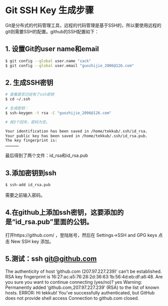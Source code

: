 # Git SSH Key 生成步骤

Git是分布式的代码管理工具，远程的代码管理是基于SSH的，所以要使用远程的git则需要SSH的配置。github的SSH配置如下：

## 1. 设置Git的user name和email

```bash
$ git config --global user.name "zack"
$ git config --global user.email "guozhijie_2006@126.com"
```
## 2. 生成SSH密钥

```bash
# 查看是否已经有了ssh密钥
$ cd ~/.ssh

# 生成密钥：
$ ssh-keygen -t rsa -C "guozhijie_2006@126.com"

# 按3个回车，密码为空。

Your identification has been saved in /home/tekkub/.ssh/id_rsa.
Your public key has been saved in /home/tekkub/.ssh/id_rsa.pub.
The key fingerprint is:
………………
```
最后得到了两个文件：id_rsa和id_rsa.pub

## 3.添加密钥到ssh

```bash
$ ssh-add id_rsa.pub
```

需要之前输入密码。

## 4.在github上添加ssh密钥，这要添加的是“id_rsa.pub”里面的公钥。
打开https://github.com/ ，登陆账号，然后在 Settings->SSH and GPG keys 点击 New SSH key 添加。

## 5.测试：ssh git@github.com
The authenticity of host ‘github.com (207.97.227.239)’ can’t be established.
RSA key fingerprint is 16:27:ac:a5:76:28:2d:36:63:1b:56:4d:eb:df:a6:48.
Are you sure you want to continue connecting (yes/no)? yes
Warning: Permanently added ‘github.com,207.97.227.239′ (RSA) to the list of known hosts.
ERROR: Hi tekkub! You’ve successfully authenticated, but GitHub does not provide shell access
Connection to github.com closed.
